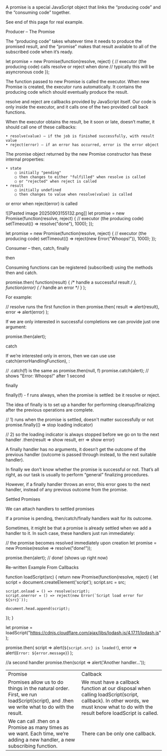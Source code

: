 A promise is a special JavaScript object that links the “producing code” and the “consuming code” together. 

See end of this page for real example.

Producer – The Promise

The “producing code” takes whatever time it needs to produce the promised result, and the “promise” makes that result available to all of the subscribed code when it’s ready.

let promise = new Promise(function(resolve, reject) {
  // executor (the producing code) calls resolve or reject when done
  // typically this will be asyncronous code
});

The function passed to new Promise is called the executor. When new Promise is created, the executor runs automatically. It contains the producing code which should eventually produce the result.
 
resolve and reject are callbacks provided by JavaScript itself. Our code is only inside the executor, and it calls one of the two provided call back functions.
 
When the executor obtains the result, be it soon or late, doesn’t matter, it should call one of these callbacks:
 
	• resolve(value) — if the job is finished successfully, with result value
	• reject(error) — if an error has occurred, error is the error object

The promise object returned by the new Promise constructor has these internal properties:

	• state
		○ initially "pending"
		○ then changes to either "fulfilled" when resolve is called 
		○ or "rejected" when reject is called
	• result
		○ initially undefined
		○ then changes to value when resolve(value) is called 
or error when reject(error) is called

![[Pasted image 20250903155132.png]]
let promise = new Promise(function(resolve, reject) {
  // executor (the producing code)
  setTimeout(() => resolve("done"), 1000);
});

let promise = new Promise(function(resolve, reject) {
  // executor (the producing code)
  setTimeout(() => reject(new Error("Whoops!")), 1000);
});


Consumer – then, catch, finally

then

Consuming functions can be registered (subscribed) using the methods then and catch.

promise.then(
  function(result) { /* handle a successful result */ },
  function(error) { /* handle an error */ }
);

For example:
 
// resolve runs the first function in then
promise.then(
  result => alert(result),
  error => alert(error)
);
 
If we are only interested in successful completions we can provide just one argument:
 
promise.then(alert);

catch
 
If we’re interested only in errors, then we can use use catch(errorHandlingFunction), :
 
// .catch(f) is the same as promise.then(null, f)
promise.catch(alert); // shows "Error: Whoops!" after 1 second


finally
 
finally(f) - f runs always, when the promise is settled: be it resolve or reject.
 
The idea of finally is to set up a handler for performing cleanup/finalizing after the previous operations are complete.
 
// 1) runs when the promise is settled, doesn't matter successfully or not
promise.finally(() => stop loading indicator)

// 2) so the loading indicator is always stopped before we go on to the next handler
       .then(result => show result, 
             err => show error)
 
 
A finally handler has no arguments, it doesn’t get the outcome of the previous handler (outcome is passed through instead, to the next suitable handler).

In finally we don’t know whether the promise is successful or not. That’s all right, as our task is usually to perform “general” finalizing procedures.
 
However, if a finally handler throws an error, this error goes to the next handler, instead of any previous outcome from the promise.


Settled Promises

We can attach handlers to settled promises

If a promise is pending, then/catch/finally handlers wait for its outcome.
 
Sometimes, it might be that a promise is already settled when we add a handler to it. In such case, these handlers just run immediately:
 
// the promise becomes resolved immediately upon creation
let promise = new Promise(resolve => resolve("done!"));
 
promise.then(alert); // done! (shows up right now)


Re-written Example From Callbacks

function loadScript(src) {
  return new Promise(function(resolve, reject) {
    let script = document.createElement('script');
    script.src = src;
 
    script.onload = () => resolve(script);
    script.onerror = () => reject(new Error(`Script load error for ${src}`));
 
    document.head.append(script);
  });
}
 
 
let promise = loadScript("https://cdnjs.cloudflare.com/ajax/libs/lodash.js/4.17.11/lodash.js");
 
promise.then(
  script => alert(`${script.src} is loaded!`),
  error => alert(`Error: ${error.message}`)
);

//a second handler
promise.then(script => alert('Another handler...'));


|                                                                                                                                       |                                                                                                                                                                                  |
| ------------------------------------------------------------------------------------------------------------------------------------- | -------------------------------------------------------------------------------------------------------------------------------------------------------------------------------- |
| Promise                                                                                                                               | Callback                                                                                                                                                                         |
| Promises allow us to do things in the natural order. First, we run loadScript(script), and .then we write what to do with the result. | We must have a callback function at our disposal when calling loadScript(script, callback). In other words, we must know what to do with the result before loadScript is called. |
| We can call .then on a Promise as many times as we want. Each time, we’re adding a new handler, a new subscribing function.           | There can be only one callback.                                                                                                                                                  |
